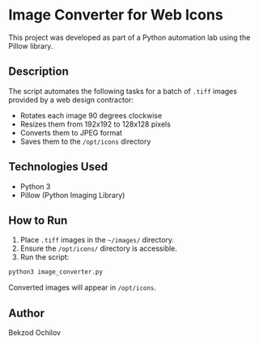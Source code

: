 # Image Converter for Web Icons

This project was developed as part of a Python automation lab using the Pillow library.

## Description

The script automates the following tasks for a batch of `.tiff` images provided by a web design contractor:
- Rotates each image 90 degrees clockwise
- Resizes them from 192x192 to 128x128 pixels
- Converts them to JPEG format
- Saves them to the `/opt/icons` directory

## Technologies Used

- Python 3
- Pillow (Python Imaging Library)

## How to Run

1. Place `.tiff` images in the `~/images/` directory.
2. Ensure the `/opt/icons/` directory is accessible.
3. Run the script:

```bash
python3 image_converter.py
```

Converted images will appear in `/opt/icons`.

## Author

Bekzod Ochilov
